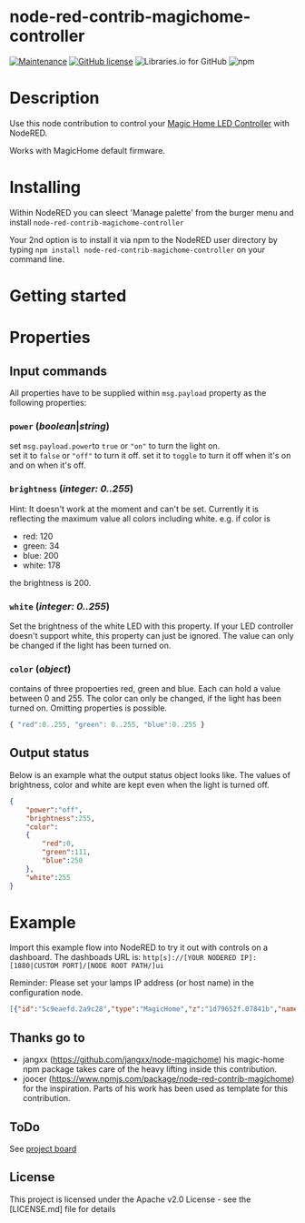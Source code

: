 # node-red-contrib-magichome-controller
[![Maintenance](https://img.shields.io/badge/Maintained%3F-yes-green.svg)](https://github.com/tedstriker/node-red-contrib-magichome-controller/graphs/commit-activity)
[![GitHub license](https://img.shields.io/github/license/tedstriker/node-red-contrib-magichome-controller.svg)](https://github.com/tedstriker/node-red-contrib-magichome-controller/blob/master/LICENSE)
![Libraries.io for GitHub](https://img.shields.io/librariesio/github/tedstriker/node-red-contrib-magichome-controller.svg)
![npm](https://img.shields.io/npm/v/node-red-contrib-magichome-controller.svg)

# Description
Use this node contribution to control your [Magic Home LED Controller](https://www.aliexpress.com/item/LED-Strip-light-WiFi-Bluetooth-RGB-RGBW-Controller-DC-5V-12V-24V-Android-IOS-APP-Amazon/32883892255.html) with NodeRED.

Works with MagicHome default firmware.

# Installing
Within NodeRED you can sleect 'Manage palette' from the burger menu and install ```node-red-contrib-magichome-controller```

Your 2nd option is to install it via npm to the NodeRED user directory by typing
```npm install node-red-contrib-magichome-controller``` on your command line.

# Getting started



# Properties
## Input commands
All properties have to be supplied within ```msg.payload``` property as the following properties:
### ```power``` (_boolean_|_string_)
set ```msg.payload.power```to ```true``` or ```"on"``` to turn the light on.<br>
set it to ```false``` or ```"off"``` to turn it off.
set it to ```toggle``` to turn it off when it's on and on when it's off.

### ```brightness``` (_integer: 0..255_)
Hint: It doesn't work at the moment and can't be set. Currently it is reflecting the maximum value all colors including white.
e.g. if color is
- red: 120
- green: 34
- blue: 200
- white: 178

the brightness is 200.

### ```white``` (_integer: 0..255_)
Set the brightness of the white LED with this property. If your LED controller doesn't support white, this property can just be ignored.
The value can only be changed if the light has been turned on.

### ```color``` (_object_)
contains of three propoerties red, green and blue. Each can hold a value between 0 and 255. The color can only be changed, if the light has been turned on.
Omitting properties is possible.

```JavaScript 
{ "red":0..255, "green": 0..255, "blue":0..255 }
```

## Output status
Below is an example what the output status object looks like. The values of brightness, color and white are kept even when the light is turned off.

```JSON
{
    "power":"off",
    "brightness":255,
    "color":
    {
        "red":0,
        "green":111,
        "blue":250
    },
    "white":255
}
```

# Example
Import this example flow into NodeRED to try it out with controls on a dashboard.
The dashboads URL is: ```http[s]://[YOUR NODERED IP]:[1880|CUSTOM PORT]/[NODE ROOT PATH/]ui```

Reminder: Please set your lamps IP address (or host name) in the configuration node.


``` JSON
[{"id":"5c9eaefd.2a9c28","type":"MagicHome","z":"1d79652f.07841b","name":"test","server":"8c37aba5.f25cb8","x":510,"y":120,"wires":[["2bdeec9e.c1a1d4","18d8e2c7.08c1bd","a8ac24b7.be8228","bd844efc.ec43c","ef3ac2ca.e4a","f29c59a1.626798","18991924.c1f5f7"]]},{"id":"aeb56122.233f8","type":"ui_slider","z":"1d79652f.07841b","name":"","label":"red","group":"8b836425.a49b88","order":2,"width":0,"height":0,"passthru":false,"outs":"end","topic":"","min":0,"max":"255","step":1,"x":510,"y":360,"wires":[["3b81110a.56ac1e"]]},{"id":"18c8491b.da3f57","type":"ui_slider","z":"1d79652f.07841b","name":"","label":"green","group":"8b836425.a49b88","order":3,"width":0,"height":0,"passthru":false,"outs":"end","topic":"","min":0,"max":"255","step":1,"x":510,"y":420,"wires":[["bd36455c.a367f8"]]},{"id":"12a29235.80a2ce","type":"ui_slider","z":"1d79652f.07841b","name":"","label":"blue","group":"8b836425.a49b88","order":4,"width":0,"height":0,"passthru":false,"outs":"end","topic":"","min":0,"max":"255","step":1,"x":510,"y":480,"wires":[["aaddce9e.82a08"]]},{"id":"865d0746.19c5a","type":"ui_slider","z":"1d79652f.07841b","name":"","label":"white","group":"e1a73554.558bb8","order":2,"width":0,"height":0,"passthru":false,"outs":"end","topic":"","min":0,"max":"255","step":1,"x":510,"y":540,"wires":[["3a6a33f.50ddbcc"]]},{"id":"eae54b5c.e46cb8","type":"ui_colour_picker","z":"1d79652f.07841b","name":"","label":"color","group":"8b836425.a49b88","format":"rgb","outformat":"object","showSwatch":true,"showPicker":false,"showValue":true,"showHue":false,"showAlpha":false,"showLightness":true,"dynOutput":"false","order":1,"width":"4","height":"1","passthru":false,"topic":"","x":510,"y":300,"wires":[["46345e63.77267"]]},{"id":"8fa728f2.21747","type":"ui_switch","z":"1d79652f.07841b","name":"","label":"power","group":"e1a73554.558bb8","order":1,"width":0,"height":0,"passthru":false,"decouple":"true","topic":"","style":"","onvalue":"on","onvalueType":"str","onicon":"","oncolor":"","offvalue":"off","offvalueType":"str","officon":"","offcolor":"","x":510,"y":240,"wires":[["19a5d69a.6eef69"]]},{"id":"2d0e97d7.836578","type":"ui_slider","z":"1d79652f.07841b","name":"","label":"brightness","group":"e1a73554.558bb8","order":3,"width":0,"height":0,"passthru":false,"outs":"end","topic":"","min":0,"max":"255","step":1,"x":530,"y":600,"wires":[["d380eb0d.211608"]]},{"id":"46345e63.77267","type":"change","z":"1d79652f.07841b","name":"","rules":[{"t":"set","p":"payload.color.red","pt":"msg","to":"payload.r","tot":"msg"},{"t":"set","p":"payload.color.green","pt":"msg","to":"payload.g","tot":"msg"},{"t":"set","p":"payload.color.blue","pt":"msg","to":"payload.b","tot":"msg"},{"t":"delete","p":"payload.a","pt":"msg"},{"t":"delete","p":"payload.r","pt":"msg"},{"t":"delete","p":"payload.g","pt":"msg"},{"t":"delete","p":"payload.b","pt":"msg"}],"action":"","property":"","from":"","to":"","reg":false,"x":700,"y":300,"wires":[["5c9eaefd.2a9c28"]]},{"id":"2bdeec9e.c1a1d4","type":"change","z":"1d79652f.07841b","name":"","rules":[{"t":"move","p":"power","pt":"msg","to":"payload","tot":"msg"}],"action":"","property":"","from":"","to":"","reg":false,"x":330,"y":240,"wires":[["8fa728f2.21747"]]},{"id":"fdb10026.c9d5d","type":"ui_button","z":"1d79652f.07841b","name":"","group":"e1a73554.558bb8","order":4,"width":0,"height":0,"passthru":false,"label":"query status","color":"","bgcolor":"","icon":"","payload":"{\"query\":true}","payloadType":"json","topic":"","x":310,"y":120,"wires":[["5c9eaefd.2a9c28"]]},{"id":"19a5d69a.6eef69","type":"change","z":"1d79652f.07841b","name":"","rules":[{"t":"move","p":"payload","pt":"msg","to":"payload.power","tot":"msg"}],"action":"","property":"","from":"","to":"","reg":false,"x":710,"y":240,"wires":[["5c9eaefd.2a9c28"]]},{"id":"18d8e2c7.08c1bd","type":"change","z":"1d79652f.07841b","name":"","rules":[{"t":"move","p":"color.red","pt":"msg","to":"payload","tot":"msg"}],"action":"","property":"","from":"","to":"","reg":false,"x":330,"y":360,"wires":[["aeb56122.233f8"]]},{"id":"bd844efc.ec43c","type":"change","z":"1d79652f.07841b","name":"","rules":[{"t":"move","p":"color.blue","pt":"msg","to":"payload","tot":"msg"}],"action":"","property":"","from":"","to":"","reg":false,"x":340,"y":480,"wires":[["12a29235.80a2ce"]]},{"id":"a8ac24b7.be8228","type":"change","z":"1d79652f.07841b","name":"","rules":[{"t":"move","p":"color.green","pt":"msg","to":"payload","tot":"msg"}],"action":"","property":"","from":"","to":"","reg":false,"x":340,"y":420,"wires":[["18c8491b.da3f57"]]},{"id":"ef3ac2ca.e4a","type":"change","z":"1d79652f.07841b","name":"","rules":[{"t":"move","p":"white","pt":"msg","to":"payload","tot":"msg"}],"action":"","property":"","from":"","to":"","reg":false,"x":320,"y":540,"wires":[["865d0746.19c5a"]]},{"id":"3b81110a.56ac1e","type":"change","z":"1d79652f.07841b","name":"","rules":[{"t":"move","p":"payload","pt":"msg","to":"payload.color.red","tot":"msg"}],"action":"","property":"","from":"","to":"","reg":false,"x":710,"y":360,"wires":[["5c9eaefd.2a9c28"]]},{"id":"18991924.c1f5f7","type":"change","z":"1d79652f.07841b","name":"","rules":[{"t":"move","p":"color.red","pt":"msg","to":"payload.r","tot":"msg"},{"t":"move","p":"color.green","pt":"msg","to":"payload.g","tot":"msg"},{"t":"move","p":"color.blue","pt":"msg","to":"payload.b","tot":"msg"}],"action":"","property":"","from":"","to":"","reg":false,"x":320,"y":300,"wires":[["eae54b5c.e46cb8"]]},{"id":"f29c59a1.626798","type":"change","z":"1d79652f.07841b","name":"","rules":[{"t":"move","p":"brightness","pt":"msg","to":"payload","tot":"msg"}],"action":"","property":"","from":"","to":"","reg":false,"x":340,"y":600,"wires":[["2d0e97d7.836578"]]},{"id":"bd36455c.a367f8","type":"change","z":"1d79652f.07841b","name":"","rules":[{"t":"move","p":"payload","pt":"msg","to":"payload.color.green","tot":"msg"}],"action":"","property":"","from":"","to":"","reg":false,"x":710,"y":420,"wires":[["5c9eaefd.2a9c28"]]},{"id":"aaddce9e.82a08","type":"change","z":"1d79652f.07841b","name":"","rules":[{"t":"move","p":"payload","pt":"msg","to":"payload.color.blue","tot":"msg"}],"action":"","property":"","from":"","to":"","reg":false,"x":710,"y":480,"wires":[["5c9eaefd.2a9c28"]]},{"id":"3a6a33f.50ddbcc","type":"change","z":"1d79652f.07841b","name":"","rules":[{"t":"move","p":"payload","pt":"msg","to":"payload.white","tot":"msg"}],"action":"","property":"","from":"","to":"","reg":false,"x":710,"y":540,"wires":[["5c9eaefd.2a9c28"]]},{"id":"d380eb0d.211608","type":"change","z":"1d79652f.07841b","name":"","rules":[{"t":"move","p":"payload","pt":"msg","to":"payload.brightness","tot":"msg"}],"action":"","property":"","from":"","to":"","reg":false,"x":710,"y":600,"wires":[["5c9eaefd.2a9c28"]]},{"id":"8c37aba5.f25cb8","type":"MagicHome-config","z":"","name":"Room or lamp name","host":"127.0.0.1","interval":10},{"id":"8b836425.a49b88","type":"ui_group","z":"","name":"Color","tab":"a2d6e827.7acec","order":1,"disp":true,"width":"6","collapse":false},{"id":"e1a73554.558bb8","type":"ui_group","z":"","name":"General","tab":"a2d6e827.7acec","order":2,"disp":true,"width":"6","collapse":false},{"id":"a2d6e827.7acec","type":"ui_tab","z":"","name":"MagicHome","icon":"dashboard","order":1}]
```


## Thanks go to
- jangxx (https://github.com/jangxx/node-magichome) his magic-home npm package takes care of the heavy lifting inside this contribution.
- joocer (https://www.npmjs.com/package/node-red-contrib-magichome) for the inspiration. Parts of his work has been used as template for this contribution.

## ToDo
See [project board](https://github.com/tedstriker/node-red-contrib-magichome-controller/projects/1)

## License
This project is licensed under the Apache v2.0 License - see the [LICENSE.md] file for details
